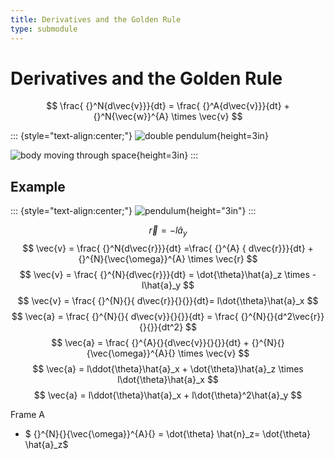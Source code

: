 ```yaml
---
title: Derivatives and the Golden Rule
type: submodule
---
```


# Derivatives and the Golden Rule


$$
\frac{ {}^N{d\vec{v}}}{dt} = \frac{ {}^A{d\vec{v}}}{dt} + {}^N{\vec{w}}^{A} \times \vec{v}
$$

::: {style="text-align:center;"}
![double pendulum](../../../figures/dynamics/double_pendulum.png){height=3in}

![body moving through space](../../../figures/dynamics/body_in_space.png){height=3in}
:::


<!--
find the cartesian velocity of point q

$$\begin{aligned}
\vec{r}_1 &= x_1 \hat{n}_x + y_1 \hat{n}_y + z_1 \hat{n}_z \\
\vec{r}_2 &= x_2 \hat{n}_x + y_2 \hat{n}_y + z_2 \hat{n}_z \\
{}^N{\vec{\omega}}^{A} &= \omega_x \hat{n}_x + \omega_y \hat{n}_y + \omega_z \hat{n}_z
\end{aligned}$$



$$
\begin{array}{c|c c c}
  {}^N{R}^{A} & \hat{a}_x & \hat{a}_y & \hat{a}_z \\
  \hline
  \hat{n}_x &r_{11}&  r_{12}&r_{13} \\
  \hat{n}_y &r_{21}& r_{22} &r_{23} \\
  \hat{n}_z &r_{31}&r_{32}&r_{33}
 \end{array}
$$
-->

## Example


::: {style="text-align:center;"}
![pendulum](../../../figures/dynamics/pendulum.png){height="3in"}
:::


$$
\vec{r} = -l\hat{a}_y
$$
$$
\vec{v} =  \frac{ {}^N{d\vec{r}}}{dt} =\frac{ {}^{A} { d\vec{r}}}{dt} +  {}^{N}{\vec{\omega}}^{A} \times \vec{r}
$$
$$
\vec{v} = \frac{ {}^{N}{d\vec{r}}}{dt} = \dot{\theta}\hat{a}_z \times -l\hat{a}_y
$$
$$
\vec{v} = \frac{ {}^{N}{}{ d\vec{r}}{}{}}{dt}= l\dot{\theta}\hat{a}_x
$$
$$
\vec{a} = \frac{ {}^{N}{}{ d\vec{v}}{}{}}{dt} = \frac{ {}^{N}{}{d^2\vec{r}}{}{}}{dt^2}
$$
$$
\vec{a} =  \frac{ {}^{A}{}{d\vec{v}}{}{}}{dt} +  {}^{N}{}{\vec{\omega}}^{A}{} \times \vec{v}
$$
$$
\vec{a} = l\ddot{\theta}\hat{a}_x  + \dot{\theta}\hat{a}_z \times l\dot{\theta}\hat{a}_x
$$
$$
\vec{a} = l\ddot{\theta}\hat{a}_x  + l\dot{\theta}^2\hat{a}_y
$$

Frame A

* $ {}^{N}{}{\vec{\omega}}^{A}{} = \dot{\theta} \hat{n}_z= \dot{\theta} \hat{a}_z$
